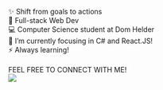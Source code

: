 
✨ Shift from goals to actions<br>👯 Full-stack Web Dev<br>💻 Computer Science student at Dom Helder<br>🔭 I’m currently focusing in C# and React.JS!<br>⚡ Always learning!<br><br>FEEL FREE TO CONNECT WITH ME!<br><a href = "https://linktr.ee/marcellocavazza" target="_blank"><img src="https://img.shields.io/badge/linktree-39E09B?style=for-the-badge&logo=linktree&logoColor=white"></a>
